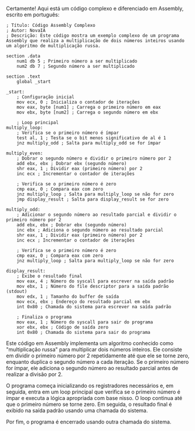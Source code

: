 Certamente! Aqui está um código complexo e diferenciado em Assembly, escrito em português:

```assembly
; Título: Código Assembly Complexo
; Autor: NovaIA
; Descrição: Este código mostra um exemplo complexo de um programa Assembly que realiza a multiplicação de dois números inteiros usando um algoritmo de multiplicação russa.

section .data
    num1 db 5 ; Primeiro número a ser multiplicado
    num2 db 7 ; Segundo número a ser multiplicado

section .text
    global _start
    
_start:
    ; Configuração inicial
    mov ecx, 0 ; Inicializa o contador de iterações
    mov eax, byte [num1] ; Carrega o primeiro número em eax
    mov ebx, byte [num2] ; Carrega o segundo número em ebx
    
    ; Loop principal
multiply_loop:
    ; Verifica se o primeiro número é ímpar
    test al, 1 ; Testa se o bit menos significativo de al é 1
    jnz multiply_odd ; Salta para multiply_odd se for ímpar
    
multiply_even:
    ; Dobrar o segundo número e dividir o primeiro número por 2
    add ebx, ebx ; Dobrar ebx (segundo número)
    shr eax, 1 ; Dividir eax (primeiro número) por 2
    inc ecx ; Incrementar o contador de iterações
    
    ; Verifica se o primeiro número é zero
    cmp eax, 0 ; Compara eax com zero
    jnz multiply_loop ; Salta para multiply_loop se não for zero
    jmp display_result ; Salta para display_result se for zero
    
multiply_odd:
    ; Adicionar o segundo número ao resultado parcial e dividir o primeiro número por 2
    add ebx, ebx ; Dobrar ebx (segundo número)
    inc ebx ; Adiciona o segundo número ao resultado parcial
    shr eax, 1 ; Dividir eax (primeiro número) por 2
    inc ecx ; Incrementar o contador de iterações
    
    ; Verifica se o primeiro número é zero
    cmp eax, 0 ; Compara eax com zero
    jnz multiply_loop ; Salta para multiply_loop se não for zero
    
display_result:
    ; Exibe o resultado final
    mov eax, 4 ; Número do syscall para escrever na saída padrão
    mov ebx, 1 ; Número do file descriptor para a saída padrão (stdout)
    mov edx, 1 ; Tamanho do buffer de saída
    mov ecx, ebx ; Endereço do resultado parcial em ebx
    int 0x80 ; Chamada do sistema para escrever na saída padrão
    
    ; Finaliza o programa
    mov eax, 1 ; Número do syscall para sair do programa
    xor ebx, ebx ; Código de saída zero
    int 0x80 ; Chamada do sistema para sair do programa
```

Este código em Assembly implementa um algoritmo conhecido como "multiplicação russa" para multiplicar dois números inteiros. Ele consiste em dividir o primeiro número por 2 repetidamente até que ele se torne zero, enquanto duplica o segundo número a cada iteração. Se o primeiro número for ímpar, ele adiciona o segundo número ao resultado parcial antes de realizar a divisão por 2.

O programa começa inicializando os registradores necessários e, em seguida, entra em um loop principal que verifica se o primeiro número é ímpar e executa a lógica apropriada com base nisso. O loop continua até que o primeiro número se torne zero. Em seguida, o resultado final é exibido na saída padrão usando uma chamada do sistema.

Por fim, o programa é encerrado usando outra chamada do sistema.